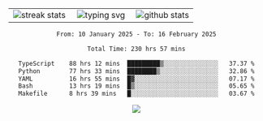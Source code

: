 <div align="center">
  <table style="border: none;" border="0" cellspacing="0" cellpadding="0">
    <tr>
      <td align="center" width="33%">
        <img src="https://github-readme-streak-stats.herokuapp.com/?user=kurtismassey&theme=tokyonight&hide_border=true" alt="streak stats" />
      </td>
      <td align="center" width="33%">
        <img src="https://readme-typing-svg.herokuapp.com/?font=Fira+Code&weight=600&size=15&duration=4000&pause=1000&color=00FF00&center=true&vCenter=true&random=false&width=150&lines=Hey%2C+I%27m+Kurtis!" alt="typing svg" />
      </td>
      <td align="center" width="33%">
        <img src="https://github-readme-stats.vercel.app/api?username=kurtismassey&show_icons=true&theme=tokyonight&hide_title=true" alt="github stats" />
      </td>
    </tr>
  </table>
</div>
<div align="center">

<!--START_SECTION:waka-->

```txt
From: 10 January 2025 - To: 16 February 2025

Total Time: 230 hrs 57 mins

TypeScript    88 hrs 12 mins  █████████▒░░░░░░░░░░░░░░░   37.37 %
Python        77 hrs 33 mins  ████████▒░░░░░░░░░░░░░░░░   32.86 %
YAML          16 hrs 55 mins  █▓░░░░░░░░░░░░░░░░░░░░░░░   07.17 %
Bash          13 hrs 19 mins  █▒░░░░░░░░░░░░░░░░░░░░░░░   05.65 %
Makefile      8 hrs 39 mins   █░░░░░░░░░░░░░░░░░░░░░░░░   03.67 %
```

<!--END_SECTION:waka-->

  <img src="https://github-readme-activity-graph.vercel.app/graph?username=kurtismassey&theme=tokyo-night&hide_border=true&custom_title=Contribution%20Graph" />

</div>